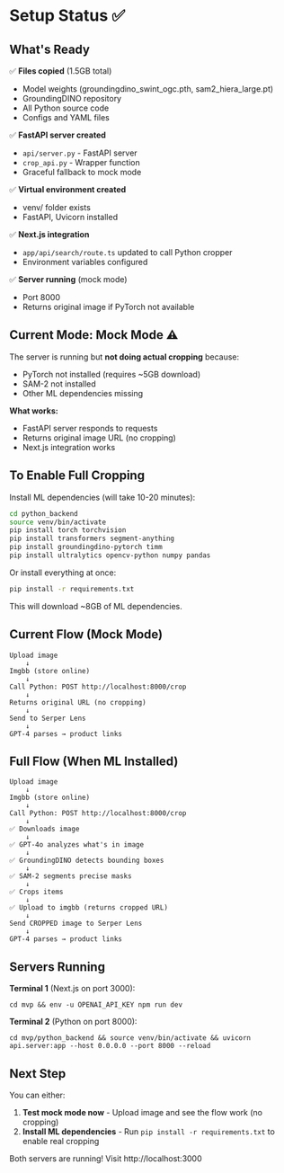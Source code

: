 # Setup Status ✅

## What's Ready

✅ **Files copied** (1.5GB total)
- Model weights (groundingdino_swint_ogc.pth, sam2_hiera_large.pt)
- GroundingDINO repository
- All Python source code
- Configs and YAML files

✅ **FastAPI server created**
- `api/server.py` - FastAPI server
- `crop_api.py` - Wrapper function
- Graceful fallback to mock mode

✅ **Virtual environment created**
- venv/ folder exists
- FastAPI, Uvicorn installed

✅ **Next.js integration**
- `app/api/search/route.ts` updated to call Python cropper
- Environment variables configured

✅ **Server running** (mock mode)
- Port 8000
- Returns original image if PyTorch not available

## Current Mode: Mock Mode ⚠️

The server is running but **not doing actual cropping** because:
- PyTorch not installed (requires ~5GB download)
- SAM-2 not installed
- Other ML dependencies missing

**What works:**
- FastAPI server responds to requests
- Returns original image URL (no cropping)
- Next.js integration works

## To Enable Full Cropping

Install ML dependencies (will take 10-20 minutes):

```bash
cd python_backend
source venv/bin/activate
pip install torch torchvision
pip install transformers segment-anything
pip install groundingdino-pytorch timm
pip install ultralytics opencv-python numpy pandas
```

Or install everything at once:
```bash
pip install -r requirements.txt
```

This will download ~8GB of ML dependencies.

## Current Flow (Mock Mode)

```
Upload image
    ↓
Imgbb (store online)
    ↓
Call Python: POST http://localhost:8000/crop
    ↓
Returns original URL (no cropping)
    ↓
Send to Serper Lens
    ↓
GPT-4 parses → product links
```

## Full Flow (When ML Installed)

```
Upload image
    ↓
Imgbb (store online)
    ↓
Call Python: POST http://localhost:8000/crop
    ↓
✅ Downloads image
    ↓
✅ GPT-4o analyzes what's in image
    ↓
✅ GroundingDINO detects bounding boxes
    ↓
✅ SAM-2 segments precise masks
    ↓
✅ Crops items
    ↓
✅ Upload to imgbb (returns cropped URL)
    ↓
Send CROPPED image to Serper Lens
    ↓
GPT-4 parses → product links
```

## Servers Running

**Terminal 1** (Next.js on port 3000):
```
cd mvp && env -u OPENAI_API_KEY npm run dev
```

**Terminal 2** (Python on port 8000):
```
cd mvp/python_backend && source venv/bin/activate && uvicorn api.server:app --host 0.0.0.0 --port 8000 --reload
```

## Next Step

You can either:
1. **Test mock mode now** - Upload image and see the flow work (no cropping)
2. **Install ML dependencies** - Run `pip install -r requirements.txt` to enable real cropping

Both servers are running! Visit http://localhost:3000

